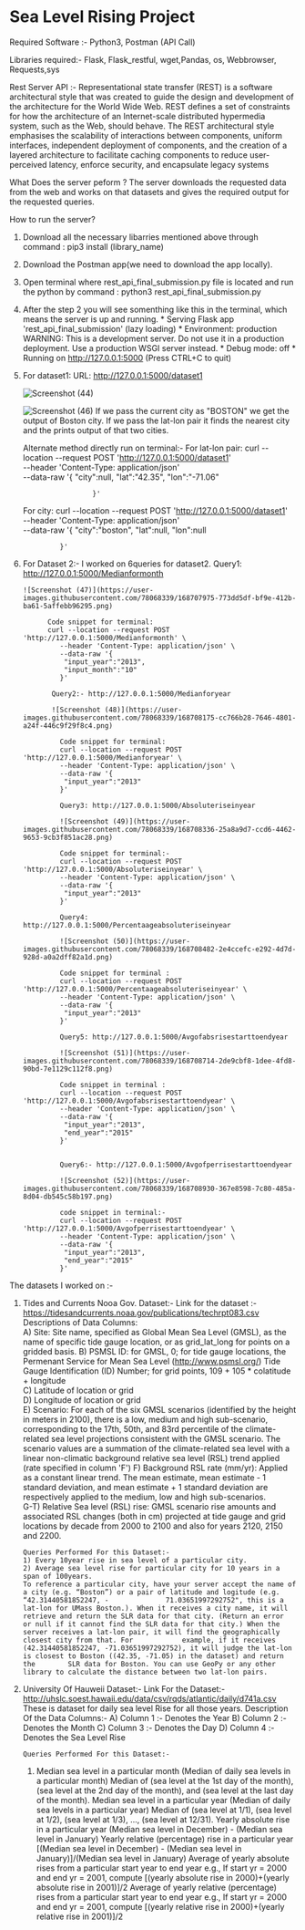 # Sea Level Rising Project

Required Software :- Python3, Postman (API Call)

Libraries required:- Flask, Flask_restful, wget,Pandas, os, Webbrowser, Requests,sys


Rest Server API :- Representational state transfer (REST) is a software architectural style that was created to guide the design and development of the architecture for the World Wide Web. REST defines a set of constraints for how the architecture of an Internet-scale distributed hypermedia system, such as the Web, should behave. The REST architectural style emphasises the scalability of interactions between components, uniform interfaces, independent deployment of components, and the creation of a layered architecture to facilitate caching components to reduce user-perceived latency, enforce security, and encapsulate legacy systems 

What Does the server peform ?
The server downloads the requested data from the web and works on that datasets and gives the required output for the requested queries.

How to run the server?
1) Download all the necessary libarries mentioned above through command : pip3 install (library_name)
2) Download the Postman app(we need to download the app locally).
3) Open terminal where rest_api_final_submission.py file is located and run the python by command : python3 rest_api_final_submission.py    
4) After the step 2 you will see somenthing like this in the terminal, which means the server is up and running.
         * Serving Flask app 'rest_api_final_submission' (lazy loading)
         * Environment: production
           WARNING: This is a development server. Do not use it in a production deployment.
           Use a production WSGI server instead.
         * Debug mode: off
         * Running on http://127.0.0.1:5000 (Press CTRL+C to quit)

5) For dataset1:
     URL: http://127.0.0.1:5000/dataset1 
     
    ![Screenshot (44)](https://user-images.githubusercontent.com/78068339/168710112-6235494b-f0f0-4701-8f06-e53b04071e65.png)
    
    
    
    ![Screenshot (46)](https://user-images.githubusercontent.com/78068339/168706467-7d7c40de-6085-4cae-bda1-2c681c05ba76.png)
         If we pass the current city as "BOSTON" we get the output of Boston city.
     If we pass the lat-lon pair it finds the nearest city and the prints output of that two cities.
     
     Alternate method directly run on terminal:-
     For lat-lon pair:
                      curl --location --request POST 'http://127.0.0.1:5000/dataset1' \
                      --header 'Content-Type: application/json' \
                        --data-raw '{
                          "city":null,
                          "lat":"42.35",
                           "lon":"-71.06"

                        }'
     For city:
              curl --location --request POST 'http://127.0.0.1:5000/dataset1' \
                --header 'Content-Type: application/json' \
                --data-raw '{
                  "city":"boston",
                  "lat":null,
                   "lon":null

                }'     
                
6) For Dataset 2:-
        I worked on 6queries for dataset2.
             Query1: http://127.0.0.1:5000/Medianformonth
             
       ![Screenshot (47)](https://user-images.githubusercontent.com/78068339/168707975-773dd5df-bf9e-412b-ba61-5affebb96295.png)
                
             Code snippet for terminal:
             curl --location --request POST 'http://127.0.0.1:5000/Medianformonth' \
                --header 'Content-Type: application/json' \
                --data-raw '{
                 "input_year":"2013",
                 "input_month":"10"
                }'
                
              Query2:- http://127.0.0.1:5000/Medianforyear
              
              ![Screenshot (48)](https://user-images.githubusercontent.com/78068339/168708175-cc766b28-7646-4801-a24f-446c9f29f8c4.png)

                Code snippet for terminal:
                curl --location --request POST 'http://127.0.0.1:5000/Medianforyear' \
                --header 'Content-Type: application/json' \
                --data-raw '{
                 "input_year":"2013"
                }'
                
                Query3: http://127.0.0.1:5000/Absoluteriseinyear
                
                ![Screenshot (49)](https://user-images.githubusercontent.com/78068339/168708336-25a8a9d7-ccd6-4462-9653-9cb3f851ac28.png)

                Code snippet for terminal:-
                curl --location --request POST 'http://127.0.0.1:5000/Absoluteriseinyear' \
                --header 'Content-Type: application/json' \
                --data-raw '{
                 "input_year":"2013"
                }'
                
                Query4: http://127.0.0.1:5000/Percentaageabsoluteriseinyear
                
                ![Screenshot (50)](https://user-images.githubusercontent.com/78068339/168708482-2e4ccefc-e292-4d7d-928d-a0a2dff82a1d.png)
                
                Code snippet for terminal :
                curl --location --request POST 'http://127.0.0.1:5000/Percentaageabsoluteriseinyear' \
                --header 'Content-Type: application/json' \
                --data-raw '{
                 "input_year":"2013"
                }'
                
                Query5: http://127.0.0.1:5000/Avgofabsrisestarttoendyear
                
                ![Screenshot (51)](https://user-images.githubusercontent.com/78068339/168708714-2de9cbf8-1dee-4fd8-90bd-7e1129c112f8.png)
                
                Code snippet in terminal :
                curl --location --request POST 'http://127.0.0.1:5000/Avgofabsrisestarttoendyear' \
                --header 'Content-Type: application/json' \
                --data-raw '{
                 "input_year":"2013",
                 "end_year":"2015"
                }'
                
                
                Query6:- http://127.0.0.1:5000/Avgofperrisestarttoendyear
                
                ![Screenshot (52)](https://user-images.githubusercontent.com/78068339/168708930-367e8598-7c80-485a-8d04-db545c58b197.png)
                
                code snippet in terminal:-
                curl --location --request POST 'http://127.0.0.1:5000/Avgofperrisestarttoendyear' \
                --header 'Content-Type: application/json' \
                --data-raw '{
                 "input_year":"2013",
                 "end_year":"2015"
                }'


 

     
    

          
The datasets I worked on :- 
1) Tides and Currents Nooa Gov. Dataset:- 
       Link for the dataset :- https://tidesandcurrents.noaa.gov/publications/techrpt083.csv
       Descriptions of Data Columns:																			
       A) Site: Site name, specified as Global Mean Sea Level (GMSL), as the name of specific tide gauge location, or as grid_lat_long for points on a gridded basis.				 B) PSMSL ID: for GMSL, 0; for tide gauge locations, the Permenant Service for Mean Sea Level (http://www.psmsl.org/) Tide Gauge Identification (ID) Number;  for          grid points, 109 + 105 * colatitude + longitude																			
       C) Latitude of location or grid																			
       D) Longitude of location or grid																			
       E) Scenario: For each of the six GMSL scenarios (identified by the height in meters in 2100), there is a low, medium and high sub-scenario, corresponding to the          17th, 50th, and 83rd percentile of the climate-related sea level projections consistent with the GMSL scenario. The scenario values are a summation of the                climate-related sea level with a linear non-climatic background relative sea level (RSL) trend applied (rate specified in column 'F')														 F) Background RSL rate (mm/yr): Applied as a constant linear trend. The mean estimate, mean estimate - 1 standard deviation, and mean estimate + 1 standard              deviation are respectively applied to the  medium, low and high sub-scenarios.																			
       G-T) Relative Sea level (RSL) rise: GMSL scenario rise amounts and associated RSL changes (both in cm) projected at tide gauge and grid locations by decade from          2000 to 2100 and also for years 2120, 2150 and 2200.																			



       Queries Performed For this Dataset:- 
       1) Every 10year rise in sea level of a particular city.
       2) Average sea level rise for particular city for 10 years in a span of 100years.
       To reference a particular city, have your server accept the name of a city (e.g. “Boston”) or a pair of latitude and logitude (e.g. “42.31440581852247, -              71.03651997292752", this is a lat-lon for UMass Boston.). When it receives a city name, it will retrieve and return the SLR data for that city. (Return an error        or null if it cannot find the SLR data for that city.) When the server receives a lat-lon pair, it will find the geographically closest city from that. For            example, if it receives (42.31440581852247, -71.03651997292752), it will judge the lat-lon is closest to Boston ((42.35, -71.05) in the dataset) and return the        SLR data for Boston. You can use GeoPy or any other library to calculate the distance between two lat-lon pairs.
       
2) University Of Hauweii Dataset:- 
       Link For the Dataset:- http://uhslc.soest.hawaii.edu/data/csv/rqds/atlantic/daily/d741a.csv
       These is dataset for daily sea level Rise for all those years.
       Description Of the Data Columns:-
       A) Column 1 :- Denotes the Year 
       B) Column 2 :- Denotes the Month 
       C) Column 3 :- Denotes the Day
       D) Column 4 :- Denotes the Sea Level Rise 
       
       Queries Performed For this Dataset:- 
     1)  Median sea level in a particular month (Median of daily sea levels in a particular month)
Median of (sea level at the 1st day of the month), (sea level at the 2nd day of the month), and (sea level at the last day of the month).
Median sea level in a particular year (Median of daily sea levels in a particular year)
Median of (sea level at 1/1), (sea level at 1/2), (sea level at 1/3), …, (sea level at 12/31).
Yearly absolute rise in a particular year
(Median sea level in December) - (Median sea level in January)
Yearly relative (percentage) rise in a particular year
[(Median sea level in December) - (Median sea level in January)]/(Median sea level in January)
Average of yearly absolute rises from a particular start year to end year
e.g., If start yr = 2000 and end yr = 2001, compute [(yearly absolute rise in 2000)+(yearly absolute rise in 2001)]/2
Average of yearly relative (percentage) rises from a particular start year to end year
e.g., If start yr = 2000 and end yr = 2001, compute [(yearly relative rise in 2000)+(yearly relative rise in 2001)]/2
       



